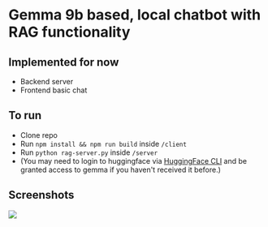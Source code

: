 # Gemma 9b based, local chatbot with RAG functionality

## Implemented for now
* Backend server
* Frontend basic chat

## To run
* Clone repo
* Run ```npm install && npm run build``` inside ```/client```
* Run ```python rag-server.py``` inside ```/server```
* (You may need to login to huggingface via [HuggingFace CLI](https://huggingface.co/docs/huggingface_hub/main/en/guides/cli) and be granted access to gemma if you haven't received it before.)

## Screenshots
![](https://cdn.discordapp.com/attachments/949452484231954452/1261083944489717770/image.png?ex=6691ab72&is=669059f2&hm=7a6b18116d4f8208122f6feebb64fb227b67462c2882d6ac7ef3b020631909e7&)
